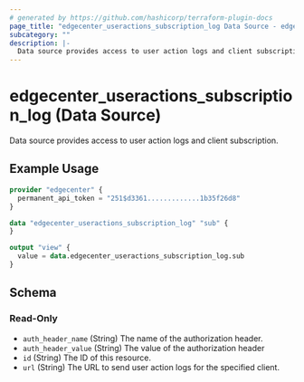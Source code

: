 ```yaml
---
# generated by https://github.com/hashicorp/terraform-plugin-docs
page_title: "edgecenter_useractions_subscription_log Data Source - edgecenter"
subcategory: ""
description: |-
  Data source provides access to user action logs and client subscription.
---
```


# edgecenter_useractions_subscription_log (Data Source)

Data source provides access to user action logs and client subscription.

## Example Usage

```terraform
provider "edgecenter" {
  permanent_api_token = "251$d3361.............1b35f26d8"
}

data "edgecenter_useractions_subscription_log" "sub" {
}

output "view" {
  value = data.edgecenter_useractions_subscription_log.sub
}
```

<!-- schema generated by tfplugindocs -->
## Schema

### Read-Only

- `auth_header_name` (String) The name of the authorization header.
- `auth_header_value` (String) The value of the authorization header
- `id` (String) The ID of this resource.
- `url` (String) The URL to send user action logs for the specified client.
